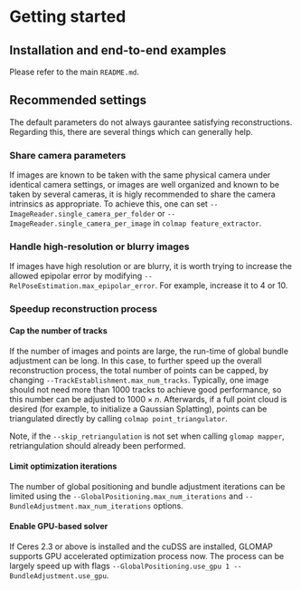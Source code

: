 # Getting started

## Installation and end-to-end examples

Please refer to the main `README.md`.

## Recommended settings

The default parameters do not always gaurantee satisfying reconstructions.
Regarding this, there are several things which can generally help.

### Share camera parameters

If images are known to be taken with the same physical camera under identical
camera settings, or images are well organized and known to be taken by several
cameras, it is higly recommended to share the camera intrinsics as appropriate.
To achieve this, one can set `--ImageReader.single_camera_per_folder` or
`--ImageReader.single_camera_per_image` in `colmap feature_extractor`.

### Handle high-resolution or blurry images

If images have high resolution or are blurry, it is worth trying to increase the
allowed epipolar error by modifying `--RelPoseEstimation.max_epipolar_error`.
For example, increase it to 4 or 10.

### Speedup reconstruction process

#### Cap the number of tracks

If the number of images and points are large, the run-time of global bundle
adjustment can be long. In this case, to further speed up the overall
reconstruction process, the total number of points can be capped, by changing
`--TrackEstablishment.max_num_tracks`. Typically, one image should not need more
than 1000 tracks to achieve good performance, so this number can be adjusted to
$1000 \times n$. Afterwards, if a full point cloud is desired (for example, to
initialize a Gaussian Splatting), points can be triangulated directly by calling
`colmap point_triangulator`.

Note, if the `--skip_retriangulation` is not set when calling `glomap mapper`,
retriangulation should already been performed.

#### Limit optimization iterations

The number of global positioning and bundle adjustment iterations can be limited
using the `--GlobalPositioning.max_num_iterations` and
`--BundleAdjustment.max_num_iterations` options. 

#### Enable GPU-based solver

If Ceres 2.3 or above is installed and the cuDSS are installed, GLOMAP supports GPU
accelerated optimization process now. The process can be largely speed up with flags
`--GlobalPositioning.use_gpu 1 --BundleAdjustment.use_gpu`.
